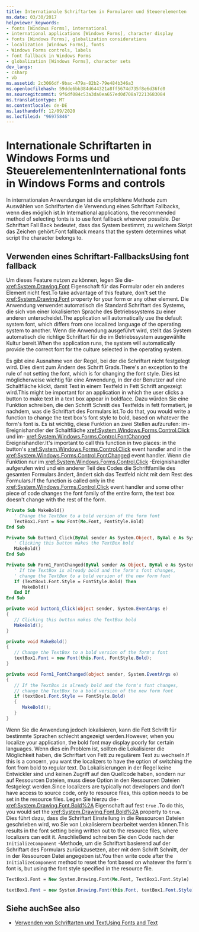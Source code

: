 ```yaml
---
title: Internationale Schriftarten in Formularen und Steuerelementen
ms.date: 03/30/2017
helpviewer_keywords:
- fonts [Windows Forms], international
- international applications [Windows Forms], character display
- fonts [Windows Forms], globalization considerations
- localization [Windows Forms], fonts
- Windows Forms controls, labels
- font fallback in Windows Forms
- globalization [Windows Forms], character sets
dev_langs:
- csharp
- vb
ms.assetid: 2c3066df-9bac-479a-82b2-79e484b346a3
ms.openlocfilehash: 59dde6bb384d644321a8ff5674d735f8e6d36fd0
ms.sourcegitcommit: 9f6df084c53a3da0ea657ed0d708a72213683084
ms.translationtype: MT
ms.contentlocale: de-DE
ms.lasthandoff: 12/09/2020
ms.locfileid: "96975846"
---
```

# <a name="international-fonts-in-windows-forms-and-controls"></a><span data-ttu-id="0a83c-102">Internationale Schriftarten in Windows Forms und Steuerelementen</span><span class="sxs-lookup"><span data-stu-id="0a83c-102">International fonts in Windows Forms and controls</span></span>

<span data-ttu-id="0a83c-103">In internationalen Anwendungen ist die empfohlene Methode zum Auswählen von Schriftarten die Verwendung eines Schriftart Fallbacks, wenn dies möglich ist.</span><span class="sxs-lookup"><span data-stu-id="0a83c-103">In International applications, the recommended method of selecting fonts is to use font fallback wherever possible.</span></span> <span data-ttu-id="0a83c-104">Der Schriftart Fall Back bedeutet, dass das System bestimmt, zu welchem Skript das Zeichen gehört.</span><span class="sxs-lookup"><span data-stu-id="0a83c-104">Font fallback means that the system determines what script the character belongs to.</span></span>

## <a name="using-font-fallback"></a><span data-ttu-id="0a83c-105">Verwenden eines Schriftart-Fallbacks</span><span class="sxs-lookup"><span data-stu-id="0a83c-105">Using font fallback</span></span>

<span data-ttu-id="0a83c-106">Um dieses Feature nutzen zu können, legen Sie die- <xref:System.Drawing.Font> Eigenschaft für das Formular oder ein anderes Element nicht fest.</span><span class="sxs-lookup"><span data-stu-id="0a83c-106">To take advantage of this feature, don't set the <xref:System.Drawing.Font> property for your form or any other element.</span></span> <span data-ttu-id="0a83c-107">Die Anwendung verwendet automatisch die Standard Schriftart des Systems, die sich von einer lokalisierten Sprache des Betriebssystems zu einer anderen unterscheidet.</span><span class="sxs-lookup"><span data-stu-id="0a83c-107">The application will automatically use the default system font, which differs from one localized language of the operating system to another.</span></span> <span data-ttu-id="0a83c-108">Wenn die Anwendung ausgeführt wird, stellt das System automatisch die richtige Schriftart für die im Betriebssystem ausgewählte Kultur bereit.</span><span class="sxs-lookup"><span data-stu-id="0a83c-108">When the application runs, the system will automatically provide the correct font for the culture selected in the operating system.</span></span>

<span data-ttu-id="0a83c-109">Es gibt eine Ausnahme von der Regel, bei der die Schriftart nicht festgelegt wird. Dies dient zum Ändern des Schrift Grads.</span><span class="sxs-lookup"><span data-stu-id="0a83c-109">There's an exception to the rule of not setting the font, which is for changing the font style.</span></span> <span data-ttu-id="0a83c-110">Dies ist möglicherweise wichtig für eine Anwendung, in der der Benutzer auf eine Schaltfläche klickt, damit Text in einem Textfeld in Fett Schrift angezeigt wird.</span><span class="sxs-lookup"><span data-stu-id="0a83c-110">This might be important for an application in which the user clicks a button to make text in a text box appear in boldface.</span></span> <span data-ttu-id="0a83c-111">Dazu würden Sie eine Funktion schreiben, die den Schrift Schnitt des Textfelds in fett formatiert, je nachdem, was die Schriftart des Formulars ist.</span><span class="sxs-lookup"><span data-stu-id="0a83c-111">To do that, you would write a function to change the text box's font style to bold, based on whatever the form's font is.</span></span> <span data-ttu-id="0a83c-112">Es ist wichtig, diese Funktion an zwei Stellen aufzurufen: im-Ereignishandler der Schaltfläche <xref:System.Windows.Forms.Control.Click> und im- <xref:System.Windows.Forms.Control.FontChanged> Ereignishandler.</span><span class="sxs-lookup"><span data-stu-id="0a83c-112">It's important to call this function in two places: in the button's <xref:System.Windows.Forms.Control.Click> event handler and in the <xref:System.Windows.Forms.Control.FontChanged> event handler.</span></span> <span data-ttu-id="0a83c-113">Wenn die Funktion nur im <xref:System.Windows.Forms.Control.Click> -Ereignishandler aufgerufen wird und ein anderer Teil des Codes die Schriftfamilie des gesamten Formulars ändert, ändert sich das Textfeld nicht mit dem Rest des Formulars.</span><span class="sxs-lookup"><span data-stu-id="0a83c-113">If the function is called only in the <xref:System.Windows.Forms.Control.Click> event handler and some other piece of code changes the font family of the entire form, the text box doesn't change with the rest of the form.</span></span>

```vb
Private Sub MakeBold()
   ' Change the TextBox to a bold version of the form font
   TextBox1.Font = New Font(Me.Font, FontStyle.Bold)
End Sub

Private Sub Button1_Click(ByVal sender As System.Object, ByVal e As System.EventArgs) Handles Button1.Click
   ' Clicking this button makes the TextBox bold
   MakeBold()
End Sub

Private Sub Form1_FontChanged(ByVal sender As Object, ByVal e As System.EventArgs) Handles MyBase.FontChanged
   ' If the TextBox is already bold and the form's font changes,
   ' change the TextBox to a bold version of the new form font
   If (TextBox1.Font.Style = FontStyle.Bold) Then
      MakeBold()
   End If
End Sub
```

```csharp
private void button1_Click(object sender, System.EventArgs e)
{
   // Clicking this button makes the TextBox bold
   MakeBold();
}

private void MakeBold()
{
   // Change the TextBox to a bold version of the form's font
   textBox1.Font = new Font(this.Font, FontStyle.Bold);
}

private void Form1_FontChanged(object sender, System.EventArgs e)
{
   // If the TextBox is already bold and the form's font changes,
   // change the TextBox to a bold version of the new form font
   if (textBox1.Font.Style == FontStyle.Bold)
   {
      MakeBold();
   }
}
```

<span data-ttu-id="0a83c-114">Wenn Sie die Anwendung jedoch lokalisieren, kann die Fett Schrift für bestimmte Sprachen schlecht angezeigt werden.</span><span class="sxs-lookup"><span data-stu-id="0a83c-114">However, when you localize your application, the bold font may display poorly for certain languages.</span></span> <span data-ttu-id="0a83c-115">Wenn dies ein Problem ist, sollten die Lokalisierer die Möglichkeit haben, die Schriftart von Fett zu regulärem Text zu wechseln.</span><span class="sxs-lookup"><span data-stu-id="0a83c-115">If this is a concern, you want the localizers to have the option of switching the font from bold to regular text.</span></span> <span data-ttu-id="0a83c-116">Da Lokalisierungen in der Regel keine Entwickler sind und keinen Zugriff auf den Quellcode haben, sondern nur auf Ressourcen Dateien, muss diese Option in den Ressourcen Dateien festgelegt werden.</span><span class="sxs-lookup"><span data-stu-id="0a83c-116">Since localizers are typically not developers and don't have access to source code, only to resource files, this option needs to be set in the resource files.</span></span> <span data-ttu-id="0a83c-117">Legen Sie hierzu die- <xref:System.Drawing.Font.Bold%2A> Eigenschaft auf fest `true` .</span><span class="sxs-lookup"><span data-stu-id="0a83c-117">To do this, you would set the <xref:System.Drawing.Font.Bold%2A> property to `true`.</span></span> <span data-ttu-id="0a83c-118">Dies führt dazu, dass die Schriftart Einstellung in die Ressourcen Dateien geschrieben wird, wo Sie von Lokalisierern bearbeitet werden können.</span><span class="sxs-lookup"><span data-stu-id="0a83c-118">This results in the font setting being written out to the resource files, where localizers can edit it.</span></span> <span data-ttu-id="0a83c-119">Anschließend schreiben Sie den Code nach der `InitializeComponent` -Methode, um die Schriftart basierend auf der Schriftart des Formulars zurückzusetzen, aber mit dem Schrift Schnitt, der in der Ressourcen Datei angegeben ist.</span><span class="sxs-lookup"><span data-stu-id="0a83c-119">You then write code after the `InitializeComponent` method to reset the font based on whatever the form's font is, but using the font style specified in the resource file.</span></span>

```vb
TextBox1.Font = New System.Drawing.Font(Me.Font, TextBox1.Font.Style)
```

```csharp
textBox1.Font = new System.Drawing.Font(this.Font, textBox1.Font.Style);
```
  
## <a name="see-also"></a><span data-ttu-id="0a83c-120">Siehe auch</span><span class="sxs-lookup"><span data-stu-id="0a83c-120">See also</span></span>

- [<span data-ttu-id="0a83c-121">Verwenden von Schriftarten und Text</span><span class="sxs-lookup"><span data-stu-id="0a83c-121">Using Fonts and Text</span></span>](using-fonts-and-text.md)

